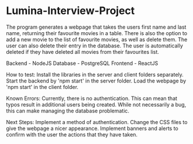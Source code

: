 # Lumina-Interview-Project

The program generates a webpage that takes the users first name and last name, returning their favourite movies in a table. There is also the option to add a new movie to the list of favourite movies, as well as delete them. The user can also delete their entry in the database. The user is automatically deleted if they have deleted all movies from their favourites list.

Backend - NodeJS
Database - PostgreSQL
Frontend - ReactJS

How to test:
Install the libraries in the server and client folders separately.
Start the backend by 'npm start' in the server folder.
Load the webpage by 'npm start' in the client folder.

Known Errors:
Currently, there is no authentication. This can mean that typos result in additional users being created. While not necessarily a bug, this can make managing the database problematic.

Next Steps:
Implement a method of authentication.
Change the CSS files to give the webpage a nicer appearance.
Implement banners and alerts to confirm with the user the actions that they have taken.
